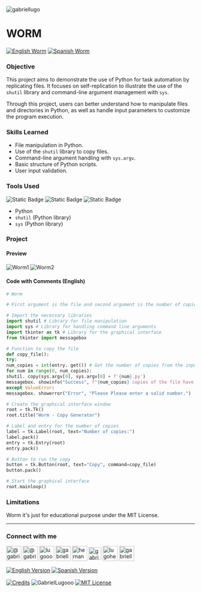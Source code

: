 <img align="center" src="https://media.licdn.com/dms/image/v2/D4D16AQGUNxQ7NSC05A/profile-displaybackgroundimage-shrink_350_1400/profile-displaybackgroundimage-shrink_350_1400/0/1738695150340?e=1749686400&v=beta&t=hBmszzzG0Zu-m7ZxeCdU5VxgDWqIZuWB0vnrMycuqY4" alt="gabriellugo" />

# WORM

<a href="https://github.com/GabrielLugooo/Worm" target="_blank" rel="noreferrer noopener"> <img align="center" src="https://img.shields.io/badge/English%20Worm-000000" alt="English Worm" /></a>
<a href="https://github.com/GabrielLugooo/Worm/blob/main/README%20Spanish.md" target="_blank" rel="noreferrer noopener"> <img align="center" src="https://img.shields.io/badge/Spanish%20Worm-green" alt="Spanish Worm" /></a>

### Objective

This project aims to demonstrate the use of Python for task automation by replicating files. It focuses on self-replication to illustrate the use of the `shutil` library and command-line argument management with `sys`.

Through this project, users can better understand how to manipulate files and directories in Python, as well as handle input parameters to customize the program execution.

### Skills Learned

- File manipulation in Python.
- Use of the `shutil` library to copy files.
- Command-line argument handling with `sys.argv`.
- Basic structure of Python scripts.
- User input validation.

### Tools Used

![Static Badge](https://img.shields.io/badge/Python-000000?logo=python&logoSize=auto)
![Static Badge](https://img.shields.io/badge/shutil-000000?logo=shutil&logoSize=auto)
![Static Badge](https://img.shields.io/badge/sys%20argv-000000?logo=sys.argv&logoSize=auto)

- Python
- `shutil` (Python library)
- `sys` (Python library)

### Project

#### Preview

<img align="center" src="https://i.imgur.com/21M6lv3.jpeg" alt="Worm1" />
<img align="center" src="https://i.imgur.com/10RHOqZ.jpeg" alt="Worm2" />

#### Code with Comments (English)

```python
# Worm

# First argument is the file and second argument is the number of copies ['worm.py', '2']

# Import the necessary libraries
import shutil # Library for file manipulation
import sys # Library for handling command line arguments
import tkinter as tk # Library for the graphical interface
from tkinter import messagebox

# Function to copy the file
def copy_file():
try:
num_copies = int(entry. get()) # Get the number of copies from the input
for num in range(0, num_copies):
shutil. copy(sys.argv[0], sys.argv[0] + f'{num}.py')
messagebox. showinfo("Success", f"{num_copies} copies of the file have been created.")
except ValueError:
messagebox. showerror("Error", "Please Please enter a valid number.")

# Create the graphical interface window
root = tk.Tk()
root.title("Worm - Copy Generator")

# Label and entry for the number of copies
label = tk.Label(root, text="Number of copies:")
label.pack()
entry = tk.Entry(root)
entry.pack()

# Button to run the copy
button = tk.Button(root, text="Copy", command=copy_file)
button.pack()

# Start the graphical interface
root.mainloop()
```

### Limitations

Worm it's just for educational purpose under the MIT License.

---

<h3 align="left">Connect with me</h3>

<p align="left">
<a href="https://www.youtube.com/@gabriellugooo" target="_blank" rel="noreferrer noopener"> <img align="center" src="https://img.icons8.com/?size=50&id=55200&format=png" alt="@gabriellugooo" height="40" width="40" /></a>
<a href="http://www.tiktok.com/@gabriellugooo" target="_blank" rel="noreferrer noopener"> <img align="center" src="https://img.icons8.com/?size=50&id=118638&format=png" alt="@gabriellugooo" height="40" width="40" /></a>
<a href="https://instagram.com/lugooogabriel" target="_blank" rel="noreferrer noopener"> <img align="center" src="https://img.icons8.com/?size=50&id=32309&format=png" alt="lugooogabriel" height="40" width="40" /></a>
<a href="https://twitter.com/gabriellugo__" target="_blank" rel="noreferrer noopener"> <img align="center" src="https://img.icons8.com/?size=50&id=phOKFKYpe00C&format=png" alt="gabriellugo__" height="40" width="40" /></a>
<a href="https://www.linkedin.com/in/hernando-gabriel-lugo" target="_blank" rel="noreferrer noopener"> <img align="center" src="https://img.icons8.com/?size=50&id=8808&format=png" alt="hernando-gabriel-lugo" height="40" width="40" /></a>
<a href="https://github.com/GabrielLugooo" target="_blank" rel="noreferrer noopener"> <img align="center" src="https://img.icons8.com/?size=80&id=AngkmzgE6d3E&format=png" alt="gabriellugooo" height="34" width="34" /></a>
<a href="mailto:lugohernandogabriel@gmail.com"> <img align="center" src="https://img.icons8.com/?size=50&id=38036&format=png" alt="lugohernandogabriel@gmail.com" height="40" width="40" /></a>
<a href="https://linktr.ee/gabriellugooo" target="_blank" rel="noreferrer noopener"> <img align="center" src="https://simpleicons.org/icons/linktree.svg" alt="gabriellugooo" height="40" width="40" /></a>
</p>

<p align="left">
<a href="https://github.com/GabrielLugooo/GabrielLugooo/blob/main/README.md" target="_blank" rel="noreferrer noopener"> <img align="center" src="https://img.shields.io/badge/English%20Version-000000" alt="English Version" /></a>
<a href="https://github.com/GabrielLugooo/GabrielLugooo/blob/main/Readme%20Spanish.md" target="_blank" rel="noreferrer noopener"> <img align="center" src="https://img.shields.io/badge/Spanish%20Version-Green" alt="Spanish Version" /></a>
</p>

<a href="https://linktr.ee/gabriellugooo" target="_blank" rel="noreferrer noopener"> <img align="center" src="https://img.shields.io/badge/Credits-Gabriel%20Lugo-green" alt="Credits" /></a>
<img align="center" src="https://komarev.com/ghpvc/?username=GabrielLugoo&label=Profile%20views&color=green&base=2000" alt="GabrielLugooo" />
<a href="" target="_blank" rel="noreferrer noopener"> <img align="center" src="https://img.shields.io/badge/License-MIT-green" alt="MIT License" /></a>
